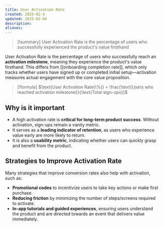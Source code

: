```yaml
---
title: User Activation Rate
created: 2025-02-4
updated: 2025-02-04
description: 
aliases: 
---
```


>[!summary]
> User Activation Rate is the percentage of users who successfully experienced the product's value firsthand

User Activation Rate is the percentage of users who successfully reach an **activation milestone**, meaning they experience the product's value firsthand. This differs from [[onboarding completion rate]], which only tracks whether users have signed up or completed initial setup—activation measures actual engagement with the core value proposition.
> [!formula] 
> $\text{User Activation Rate(\%)} = \frac{\text{Users who reached activation milestone}}{\text{Total sign-ups}}$

## Why is it important
- A high activation rate is **critical for long-term product success**. Without activation, sign-ups remain a vanity metric.
- It serves as a **leading indicator of retention**, as users who experience value early are more likely to return.
- It is also a **usability metric**, indicating whether users can quickly grasp and benefit from the product.

## Strategies to Improve Activation Rate
Many strategies that improve conversion rates also help with activation, such as:
- **Promotional codes** to incentivize users to take key actions or make first purchase.
- **Reducing friction** by minimizing the number of steps/screens required to activate.
- **In-app tutorials and guided experiences**, ensuring users understand the product and are directed towards an event that delivers value immediately.